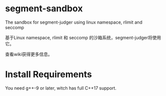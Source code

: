 # segment-sandbox
The sandbox for segment-judger using linux namespace, rlimit and seccomp

基于Linux namespace, rlimit 和 seccomp 的沙箱系统，segment-judger将使用它。

查看wiki获得更多信息。

# Install Requirements
You need g++-9 or later, witch has full C++17 support.